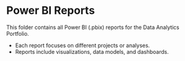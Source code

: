 # Power BI Reports

This folder contains all Power BI (.pbix) reports for the Data Analytics Portfolio.

- Each report focuses on different projects or analyses.
- Reports include visualizations, data models, and dashboards.
